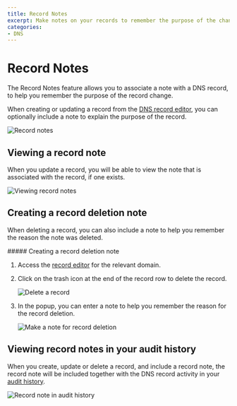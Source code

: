 ```yaml
---
title: Record Notes
excerpt: Make notes on your records to remember the purpose of the change.
categories:
- DNS
---
```


# Record Notes

The Record Notes feature allows you to associate a note with a DNS record, to help you remember the purpose of the record change.

When creating or updating a record from the [DNS record editor](/articles/record-editor), you can optionally include a note to explain the purpose of the record.

![Record notes](/files/record-notes.png)

## Viewing a record note

When you update a record, you will be able to view the note that is associated with the record, if one exists.

![Viewing record notes](/files/record-notes-edit.png)

## Creating a record deletion note

When deleting a record, you can also include a note to help you remember the reason the note was deleted.

<div class="section-steps" markdown="1">
##### Creating a record deletion note

1.  Access the [record editor](/articles/record-editor) for the relevant domain.

1.  Click on the trash icon at the end of the record row to delete the record.

    ![Delete a record](/files/record-notes-delete.png)

1.  In the popup, you can enter a note to help you remember the reason for the record deletion.

    ![Make a note for record deletion](/files/record-notes-deletion-note.png)

## Viewing record notes in your audit history

When you create, update or delete a record, and include a record note, the record note will be included together with the DNS record activity in your [audit history](/activity-tracking).

![Record note in audit history](/files/record-notes-activities.png)
